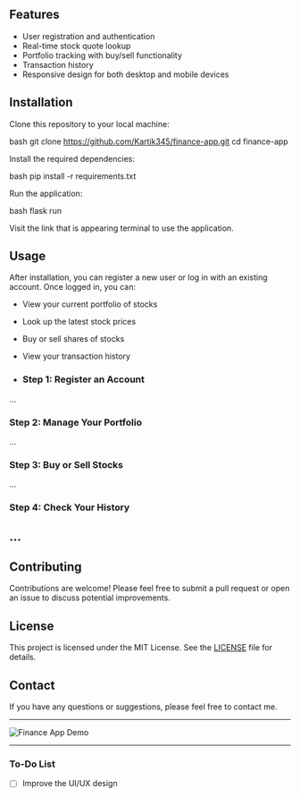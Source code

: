 ## Features

- User registration and authentication
- Real-time stock quote lookup
- Portfolio tracking with buy/sell functionality
- Transaction history
- Responsive design for both desktop and mobile devices

## Installation

Clone this repository to your local machine:

bash git clone https://github.com/Kartik345/finance-app.git cd finance-app


Install the required dependencies:

bash pip install -r requirements.txt

Run the application:

bash flask run

Visit the link that is appearing terminal to use the application.

## Usage

After installation, you can register a new user or log in with an existing account. Once logged in, you can:

- View your current portfolio of stocks
- Look up the latest stock prices
- Buy or sell shares of stocks
- View your transaction history

- ### Step  1: Register an Account

...

### Step  2: Manage Your Portfolio

...

### Step  3: Buy or Sell Stocks

...

### Step  4: Check Your History

...
---

## Contributing

Contributions are welcome! Please feel free to submit a pull request or open an issue to discuss potential improvements.

## License

This project is licensed under the MIT License. See the [LICENSE](LICENSE) file for details.

## Contact

If you have any questions or suggestions, please feel free to contact me.

---

![Finance App Demo](path/to/demo/image.png)


---

### To-Do List

- [ ] Improve the UI/UX design
